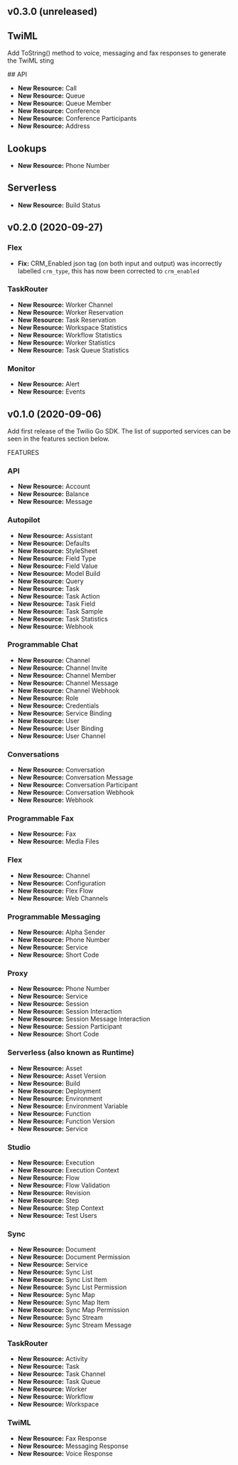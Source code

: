 ## v0.3.0 (unreleased)

## TwiML

Add ToString() method to voice, messaging and fax responses to generate the TwiML sting

## API

- **New Resource:** Call
- **New Resource:** Queue
- **New Resource:** Queue Member
- **New Resource:** Conference
- **New Resource:** Conference Participants
- **New Resource:** Address

## Lookups

- **New Resource:** Phone Number

## Serverless

- **New Resource:** Build Status

## v0.2.0 (2020-09-27)

### Flex

- **Fix:** CRM_Enabled json tag (on both input and output) was incorrectly labelled `crm_type`, this has now been corrected to `crm_enabled`

### TaskRouter

- **New Resource:** Worker Channel
- **New Resource:** Worker Reservation
- **New Resource:** Task Reservation
- **New Resource:** Workspace Statistics
- **New Resource:** Workflow Statistics
- **New Resource:** Worker Statistics
- **New Resource:** Task Queue Statistics

### Monitor

- **New Resource:** Alert
- **New Resource:** Events

## v0.1.0 (2020-09-06)

Add first release of the Twilio Go SDK. The list of supported services can be seen in the features section below.

FEATURES

### API

- **New Resource:** Account
- **New Resource:** Balance
- **New Resource:** Message

### Autopilot

- **New Resource:** Assistant
- **New Resource:** Defaults
- **New Resource:** StyleSheet
- **New Resource:** Field Type
- **New Resource:** Field Value
- **New Resource:** Model Build
- **New Resource:** Query
- **New Resource:** Task
- **New Resource:** Task Action
- **New Resource:** Task Field
- **New Resource:** Task Sample
- **New Resource:** Task Statistics
- **New Resource:** Webhook

### Programmable Chat

- **New Resource:** Channel
- **New Resource:** Channel Invite
- **New Resource:** Channel Member
- **New Resource:** Channel Message
- **New Resource:** Channel Webhook
- **New Resource:** Role
- **New Resource:** Credentials
- **New Resource:** Service Binding
- **New Resource:** User
- **New Resource:** User Binding
- **New Resource:** User Channel

### Conversations

- **New Resource:** Conversation
- **New Resource:** Conversation Message
- **New Resource:** Conversation Participant
- **New Resource:** Conversation Webhook
- **New Resource:** Webhook

### Programmable Fax

- **New Resource:** Fax
- **New Resource:** Media Files

### Flex

- **New Resource:** Channel
- **New Resource:** Configuration
- **New Resource:** Flex Flow
- **New Resource:** Web Channels

### Programmable Messaging

- **New Resource:** Alpha Sender
- **New Resource:** Phone Number
- **New Resource:** Service
- **New Resource:** Short Code

### Proxy

- **New Resource:** Phone Number
- **New Resource:** Service
- **New Resource:** Session
- **New Resource:** Session Interaction
- **New Resource:** Session Message Interaction
- **New Resource:** Session Participant
- **New Resource:** Short Code

### Serverless (also known as Runtime)

- **New Resource:** Asset
- **New Resource:** Asset Version
- **New Resource:** Build
- **New Resource:** Deployment
- **New Resource:** Environment
- **New Resource:** Environment Variable
- **New Resource:** Function
- **New Resource:** Function Version
- **New Resource:** Service

### Studio

- **New Resource:** Execution
- **New Resource:** Execution Context
- **New Resource:** Flow
- **New Resource:** Flow Validation
- **New Resource:** Revision
- **New Resource:** Step
- **New Resource:** Step Context
- **New Resource:** Test Users

### Sync

- **New Resource:** Document
- **New Resource:** Document Permission
- **New Resource:** Service
- **New Resource:** Sync List
- **New Resource:** Sync List Item
- **New Resource:** Sync List Permission
- **New Resource:** Sync Map
- **New Resource:** Sync Map Item
- **New Resource:** Sync Map Permission
- **New Resource:** Sync Stream
- **New Resource:** Sync Stream Message

### TaskRouter

- **New Resource:** Activity
- **New Resource:** Task
- **New Resource:** Task Channel
- **New Resource:** Task Queue
- **New Resource:** Worker
- **New Resource:** Workflow
- **New Resource:** Workspace

### TwiML

- **New Resource:** Fax Response
- **New Resource:** Messaging Response
- **New Resource:** Voice Response
